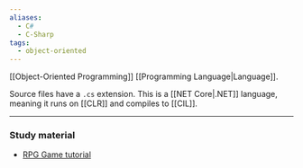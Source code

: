 ```yaml
---
aliases:
  - C#
  - C-Sharp
tags:
  - object-oriented
---
```

[[Object-Oriented Programming]] [[Programming Language|Language]].

Source files have a `.cs` extension.
This is a [[NET Core|.NET]] language, meaning it runs on [[CLR]] and compiles to [[CIL]].

---

### Study material

- [RPG Game tutorial](https://scottlilly.com/learn-c-by-building-a-simple-rpg-index/)